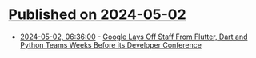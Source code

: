 # [Published on 2024-05-02](index.md)

* [2024-05-02, 06:36:00](https://soylentnews.org/article.pl?sid=24/04/30/1347229&from=rss) - [Google Lays Off Staff From Flutter, Dart and Python Teams Weeks Before its Developer Conference](https://soylentnews.org/article.pl?sid=24/04/30/1347229&from=rss)
